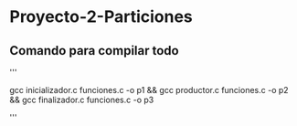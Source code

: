 # Proyecto-2-Particiones
 
## Comando para compilar todo

 '''

gcc inicializador.c funciones.c -o p1 && gcc productor.c funciones.c -o p2 && gcc finalizador.c funciones.c -o p3

 '''
